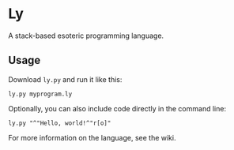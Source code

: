 # Ly
A stack-based esoteric programming language.

## Usage
Download `ly.py` and run it like this:

```
ly.py myprogram.ly
```

Optionally, you can also include code directly in the command line:

```
ly.py "^"Hello, world!^"r[o]"
```

For more information on the language, see the wiki.
